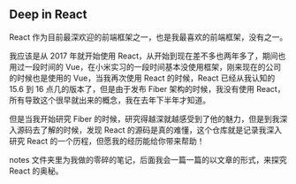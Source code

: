 ## Deep in React

React 作为目前最深欢迎的前端框架之一，也是我最喜欢的前端框架，没有之一。

我应该是从 2017 年就开始使用 React，从开始到现在差不多也两年多了，期间也用过一段时间的 Vue，在小米实习的一段时间基本没使用框架，刚来现在的公司的时候也是使用的 Vue，当我再次使用 React 的时候，React 已经从我认知的 15.6 到 16 点几的版本了，但是由于发布 Fiber 架构的时候，我没有使用 React，所有导致这个很早就出来的概念，我在去年下半年才知道。

但是当我开始研究 Fiber 的时候，研究得越深就越感受到了他的魅力，但是到我深入源码去了解的时候，发现 React 的源码是真的难懂，这个仓库就是记录我深入研究 React 的一个历程，但愿我的经历能给你带来帮助！

notes 文件夹里为我做的零碎的笔记，后面我会一篇一篇的以文章的形式，来探究 React 的奥秘。
